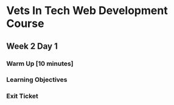 # Vets In Tech Web Development Course

## Week 2 Day 1

### Warm Up [10 minutes]

### Learning Objectives

### Exit Ticket
